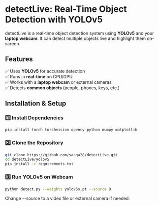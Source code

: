 # detectLive: Real-Time Object Detection with YOLOv5 

detectLive is a real-time object detection system using **YOLOv5** and your **laptop webcam**. It can detect multiple objects live and highlight them on-screen.  

## Features  
✅ Uses **YOLOv5** for accurate detection  
✅ Runs in **real-time** on CPU/GPU  
✅ Works with a **laptop webcam** or external cameras  
✅ Detects **common objects** (people, phones, keys, etc.)  


## Installation & Setup  
### 1️⃣ Install Dependencies  
```bash
pip install torch torchvision opencv-python numpy matplotlib
```
### 2️⃣ Clone the Repository
```bash
git clone https://github.com/sanga28/detectLive.git
cd detectLive/yolov5
pip install -r requirements.txt
```
### 3️⃣ Run YOLOv5 on Webcam
```bash
python detect.py --weights yolov5s.pt --source 0
```
Change --source to a video file or external camera if needed.
